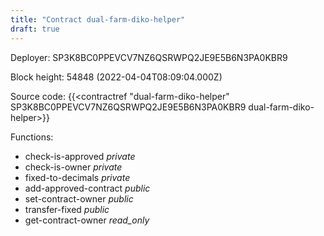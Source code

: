 ```yaml
---
title: "Contract dual-farm-diko-helper"
draft: true
---
```

Deployer: SP3K8BC0PPEVCV7NZ6QSRWPQ2JE9E5B6N3PA0KBR9


 



Block height: 54848 (2022-04-04T08:09:04.000Z)

Source code: {{<contractref "dual-farm-diko-helper" SP3K8BC0PPEVCV7NZ6QSRWPQ2JE9E5B6N3PA0KBR9 dual-farm-diko-helper>}}

Functions:

* check-is-approved _private_
* check-is-owner _private_
* fixed-to-decimals _private_
* add-approved-contract _public_
* set-contract-owner _public_
* transfer-fixed _public_
* get-contract-owner _read_only_
